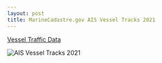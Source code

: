 ```yaml
---
layout: post
title: MarineCadastre.gov AIS Vessel Tracks 2021
---
```


[Vessel Traffic Data](https://marinecadastre.gov/ais/)

![AIS Vessel Tracks 2021](/images/MarineCadastre/AISVesselTracks2021.png)

